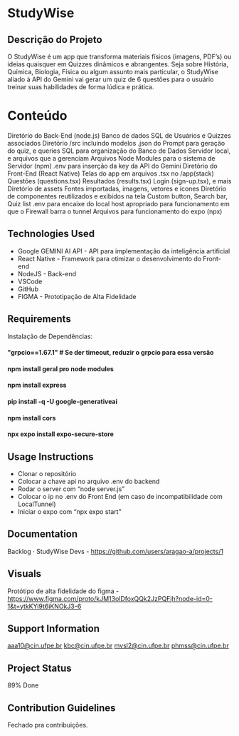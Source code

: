 # StudyWise
## Descrição do Projeto
O StudyWise é um app que transforma materiais físicos (imagens, PDF’s) ou ideias quaisquer em Quizzes dinâmicos e abrangentes.
Seja sobre História, Química, Biologia, Física ou algum assunto mais particular, o StudyWise aliado à API do Gemini vai gerar um quiz de 6 questões para o usuário treinar suas habilidades de forma lúdica e prática.

# Conteúdo
Diretório do Back-End (node.js)
Banco de dados SQL de Usuários e Quizzes associados
Diretório /src incluindo modelos .json do Prompt para geração do quiz, e queries SQL para organização do Banco de Dados
Servidor local, e arquivos que a gerenciam
Arquivos Node Modules para o sistema de Servidor (npm)
.env para inserção da key da API do Gemini
Diretório do Front-End (React Native)
Telas do app em arquivos .tsx no /app(stack) 
Questões (questions.tsx)
Resultados (results.tsx)
Login (sign-up.tsx), e mais
Diretório de assets
Fontes importadas, imagens, vetores e ícones 
Diretório de componentes reutilizados e exibidos na tela
Custom button, Search bar, Quiz list
.env para encaixe do local host apropriado para funcionamento em que o Firewall barra o tunnel
Arquivos para funcionamento do expo (npx)

## Technologies Used
- Google GEMINI AI API - API para implementação da inteligência
artificial
- React Native - Framework para otimizar o desenvolvimento do
Front-end
- NodeJS - Back-end
- VSCode
- GitHub
- FIGMA - Prototipação de Alta Fidelidade

## Requirements
Instalação de Dependências:
#### "grpcio==1.67.1"  # Se der timeout, reduzir o grpcio para essa versão
#### npm install geral pro node modules
#### npm install express
#### pip install -q -U google-generativeai
#### npm install cors
#### npx expo install expo-secure-store

## Usage Instructions
- Clonar o repositório
- Colocar a chave api no arquivo .env do backend
- Rodar o server com “node server.js”
- Colocar o ip no .env do Front End (em caso de incompatibilidade com LocalTunnel)
- Iniciar o expo com “npx expo start”

## Documentation
Backlog · StudyWise Devs - https://github.com/users/aragao-a/projects/1

## Visuals
Protótipo de alta fidelidade do figma - https://www.figma.com/proto/kJM13olDfoxQQk2JzPQFjh?node-id=0-1&t=ytkKYi9t6iKNOkJ3-6

## Support Information
aaa10@cin.ufpe.br
kbc@cin.ufpe.br
mvsl2@cin.ufpe.br
phmss@cin.ufpe.br

## Project Status
89% Done

## Contribution Guidelines
Fechado pra contribuições.

